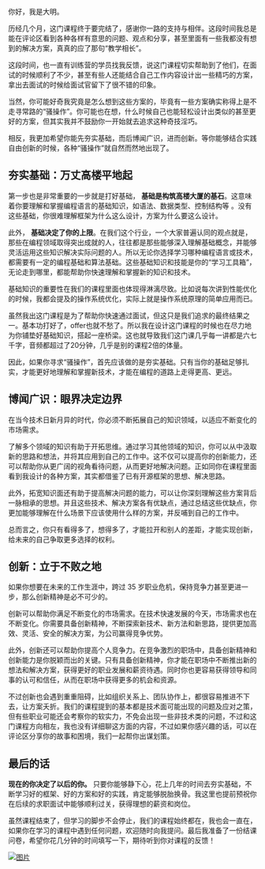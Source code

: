 你好，我是大明。

历经几个月，这门课程终于要完结了，感谢你一路的支持与相伴。这段时间我总是能在评论区看到各种各样有意思的问题、观点和分享，甚至里面有一些我都没有想到的解决方案，真真的应了那句“教学相长”。

这段时间，也一直有训练营的学员找我反馈，说这门课程切实帮助到了他们，在面试的时候顺利了不少，甚至有些人还能结合自己工作内容设计出一些精巧的方案，拿出去面试的时候给面试官留下了很不错的印象。

当然，你可能好奇我究竟是怎么想到这些方案的，毕竟有一些方案确实称得上是不走寻常路的“骚操作”。你可能也在想，什么时候自己也能轻松设计出类似的甚至更好的方案，但其实我并不鼓励你一开始就去追求这种奇技淫巧。

相反，我更加希望你能先夯实基础，而后博闻广识，进而创新。等你能够结合实践自由创新的时候，各种“骚操作”就自然而然地出现了。

## 夯实基础：万丈高楼平地起

第一步也是非常重要的一步就是打好基础， **基础是构筑高楼大厦的基石**。这意味着你要理解和掌握编程语言的基础知识，如语法、数据类型、控制结构等 。没有这些基础，你很难理解框架为什么这么设计，方案为什么要这么设计。

此外， **基础决定了你的上限**。在我们这个行业，一个大家普遍认同的观点就是，那些在编程领域取得突出成就的人，往往都是那些能够深入理解基础概念，并能够灵活运用这些知识解决实际问题的人。所以无论你选择学习哪种编程语言或技术，都需要有一定的编程基础和算法基础。这些基础知识和技能是你的“学习工具箱”，无论走到哪里，都能帮助你快速理解和掌握新的知识和技术。

基础知识的重要性在我们的课程里面也体现得淋漓尽致。比如说每次讲到性能优化的时候，我都会提及的操作系统优化，实际上就是操作系统原理的简单应用而已。

虽然我出这门课程是为了帮助你快速通过面试，但这只是我们追求的最终结果之一。基本功打好了，offer也就不愁了。所以我在设计这门课程的时候也在尽力地为你铺垫好基础知识，搭起一座桥梁。这也就导致我们这门课几乎每一讲都是六七千字，音频都超过了20分钟，几乎是别的课程2倍的体量。

因此，如果你寻求“骚操作”，首先应该做的是夯实基础。只有当你的基础足够扎实，才能更好地理解和掌握新技术，才能在编程的道路上走得更高、更远。

## 博闻广识：眼界决定边界

在当今技术日新月异的时代，你必须不断拓展自己的知识领域，以适应不断变化的市场需求。

了解多个领域的知识有助于开拓思维。通过学习其他领域的知识，你可以从中汲取新的思路和想法，并将其应用到自己的工作中。这不仅可以提高你的创新能力，还可以帮助你从更广阔的视角看待问题，从而更好地解决问题。正如同你在课程里面看到我设计的各种方案，其实都借鉴了已有开源框架的思想、解决思路。

此外，拓宽知识面还有助于提高解决问题的能力，可以让你深刻理解这些方案背后一脉相承的思想。并且这些技术、解决方案各有优缺点，通过总结这些优缺点，你更加能够理解在什么场景下应该使用什么样的方案，并反哺到自己的工作中。

总而言之，你只有看得多了，想得多了，才能拉开和别人的差距，才能实现创新，给未来的自己争取更多选择的权利。

## 创新：立于不败之地

如果你想要在未来的工作生涯中，跨过 35 岁职业危机，保持竞争力甚至更进一步，那么创新精神是必不可少的。

创新可以帮助你满足不断变化的市场需求。在技术快速发展的今天，市场需求也在不断变化。你需要具备创新精神，不断探索新技术、新方法和新思路，提供更加高效、灵活、安全的解决方案，为公司赢得竞争优势。

此外，创新还可以帮助你提高个人竞争力。在竞争激烈的职场中，具备创新精神和创新能力是你脱颖而出的关键。只有具备创新精神，你才能在职场中不断推出新的想法和解决方案，获得更好的职业发展和薪资待遇。同时你也更容易获得领导和同事的认可和信任，从而在职场中获得更多的机会和资源。

不过创新也会遇到重重阻碍，比如组织关系上、团队协作上，都很容易推进不下去，让方案夭折。我们的课程提到的基本都是技术面可能出现的问题及应对之策，但有些职业可能还会考察你的软实力，不免会出现一些非技术类的问题，不过和这门课程方向相左，我也没有详细聊这方面的内容，不过如果你感兴趣的话，可以在评论区分享你的故事和困境，我们一起帮你出谋划策。

## 最后的话

**现在的你决定了以后的你。** 只要你能够静下心，花上几年的时间去夯实基础，不断学习好的框架、好的方案和好的实践，肯定能够脱胎换骨。我这里也提前预祝你在后续的求职面试中能够顺利过关，获得理想的薪资和岗位。

虽然课程结束了，但学习的脚步不会停止，我们的课程始终都在，我也会一直在，如果你在学习的课程中遇到任何问题，欢迎随时向我提问。最后我准备了一份结课问卷，希望你花几分钟的时间填写一下，期待听到你对课程的反馈！

[![图片](https://static001.geekbang.org/resource/image/b4/13/b4d8be3ff1987e71f5bc8a767ab29913.jpg?wh=1142x801)](https://jinshuju.net/f/qc4b98)